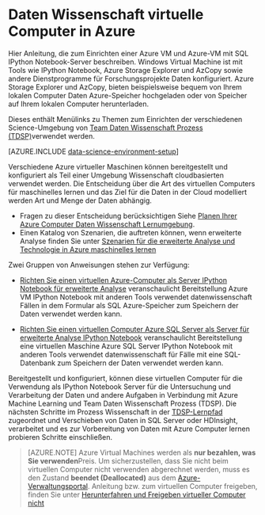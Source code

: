 <properties
    pageTitle="Daten Wissenschaft virtuelle Computer in Azure | Microsoft Azure"
    description="Einrichten einer Daten Wissenschaft virtuellen Maschine"
    services="machine-learning"
    documentationCenter=""
    authors="bradsev"
    manager="jhubbard" 
    editor="cgronlun"  />

<tags
    ms.service="machine-learning"
    ms.workload="data-services"
    ms.tgt_pltfrm="na"
    ms.devlang="na"
    ms.topic="article"
    ms.date="09/19/2016"
    ms.author="xibingao;bradsev" />

# <a name="data-science-virtual-machines-in-azure"></a>Daten Wissenschaft virtuelle Computer in Azure

Hier Anleitung, die zum Einrichten einer Azure VM und Azure-VM mit SQL IPython Notebook-Server beschreiben. Windows Virtual Machine ist mit Tools wie IPython Notebook, Azure Storage Explorer und AzCopy sowie andere Dienstprogramme für Forschungsprojekte Daten konfiguriert. Azure Storage Explorer und AzCopy, bieten beispielsweise bequem von Ihrem lokalen Computer Daten Azure-Speicher hochgeladen oder von Speicher auf Ihrem lokalen Computer herunterladen. 

Dieses enthält Menülinks zu Themen zum Einrichten der verschiedenen Science-Umgebung von [Team Daten Wissenschaft Prozess (TDSP)](data-science-process-overview.md)verwendet werden.

[AZURE.INCLUDE [data-science-environment-setup](../../includes/cap-setup-environments.md)]

Verschiedene Azure virtueller Maschinen können bereitgestellt und konfiguriert als Teil einer Umgebung Wissenschaft cloudbasierten verwendet werden. Die Entscheidung über die Art des virtuellen Computers für maschinelles lernen und das Ziel für die Daten in der Cloud modelliert werden Art und Menge der Daten abhängig. 

* Fragen zu dieser Entscheidung berücksichtigen Siehe [Planen Ihrer Azure Computer Daten Wissenschaft Lernumgebung](machine-learning-data-science-plan-your-environment.md). 
* Einen Katalog von Szenarien, die auftreten können, wenn erweiterte Analyse finden Sie unter [Szenarien für die erweiterte Analyse und Technologie in Azure maschinelles lernen](machine-learning-data-science-plan-sample-scenarios.md)

Zwei Gruppen von Anweisungen stehen zur Verfügung:

* [Richten Sie einen virtuellen Azure-Computer als Server IPython Notebook für erweiterte Analyse](machine-learning-data-science-setup-virtual-machine.md) veranschaulicht Bereitstellung Azure VM IPython Notebook mit anderen Tools verwendet datenwissenschaft Fällen in dem Formular als SQL Azure-Speicher zum Speichern der Daten verwendet werden kann.

* [Richten Sie einen virtuellen Computer Azure SQL Server als Server für erweiterte Analyse IPython Notebook](machine-learning-data-science-setup-sql-server-virtual-machine.md) veranschaulicht Bereitstellung eine virtuellen Maschine Azure SQL Server IPython Notebook mit anderen Tools verwendet datenwissenschaft für Fälle mit eine SQL-Datenbank zum Speichern der Daten verwendet werden kann.

Bereitgestellt und konfiguriert, können diese virtuellen Computer für die Verwendung als IPython Notebook Server für die Untersuchung und Verarbeitung der Daten und andere Aufgaben in Verbindung mit Azure Machine Learning und Team Daten Wissenschaft Prozess (TDSP). Die nächsten Schritte im Prozess Wissenschaft in der [TDSP-Lernpfad](https://azure.microsoft.com/documentation/learning-paths/cortana-analytics-process/) zugeordnet und Verschieben von Daten in SQL Server oder HDInsight, verarbeitet und es zur Vorbereitung von Daten mit Azure Computer lernen probieren Schritte einschließen.


> [AZURE.NOTE] Azure Virtual Machines werden als **nur bezahlen, was Sie verwenden**Preis. Um sicherzustellen, dass Sie nicht beim virtuellen Computer nicht verwenden abgerechnet werden, muss es den Zustand **beendet (Deallocated)** aus dem [Azure-Verwaltungsportal](http://manage.windowsazure.com/). Anleitung bzw. zum virtuellen Computer freigeben, finden Sie unter [Herunterfahren und Freigeben virtueller Computer nicht](machine-learning-data-science-setup-virtual-machine.md#shutdown)
 
